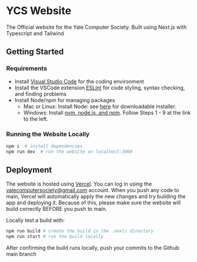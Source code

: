 # YCS Website

The Official website for the Yale Computer Society. Built using Next.js with Typescript and Tailwind

## Getting Started

### Requirements

- Install [Visual Studio Code](https://code.visualstudio.com/Download) for the coding environment
- Install the VSCode extension [ESLint](https://marketplace.visualstudio.com/items?itemName=dbaeumer.vscode-eslint) for code styling, syntax checking, and finding problems
- Install Node/npm for managing packages
  - Mac or Linux: Install Node: see [here](https://nodejs.org/en/download/) for downloadable installer.
  - Windows: Install [nvm, node.js, and npm](https://docs.microsoft.com/en-us/windows/nodejs/setup-on-wsl2#install-nvm-nodejs-and-npm). Follow Steps 1 - 9 at the link to the left.

### Running the Website Locally

```bash
npm i  # install dependencies
npm run dev  # run the website on localhost:3000
```

## Deployment

The website is hosted using [Vercel](https://vercel.com/). You can log in using the <yalecomputersociety@gmail.com> account. When you push any code to main, Vercel will automatically apply the new changes and try building the app and deploying it. Because of this, please make sure the website will build correctly BEFORE you push to main.

Locally test a build with:

```bash
npm run build # create the build in the .next/ directory
npm run start # run the build locally
```

After confirming the build runs locally, push your commits to the Github main branch
